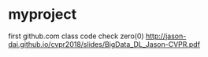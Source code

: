 # myproject

first github.com class
code check zero(0)
http://jason-dai.github.io/cvpr2018/slides/BigData_DL_Jason-CVPR.pdf
